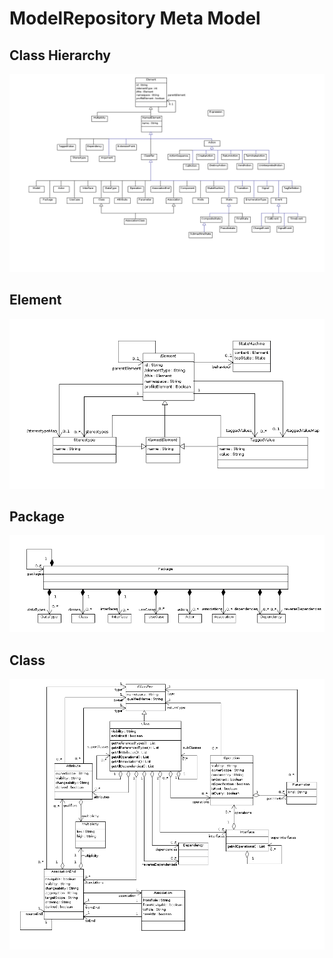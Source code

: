 ModelRepository Meta Model
==========================


Class Hierarchy
---------------
![Class Hierarchy](ClassHierarchy.png)


Element
-------
![Element](Element.png)


Package
-------
![Package](Package.png)


Class
-----
![Class](Class.png)

